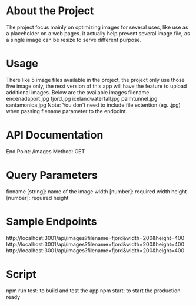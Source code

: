 # About the Project
The project focus mainly on optimizing images for several uses, like use as a placeholder on a web pages. it actually help prevent several image file, 
as a single image can be resize to serve different purpose.
# Usage
There like 5 image files available in the project, the project only use those five image only, the next version of this app will have the feature to upload additional images. Below are the available images filename
encenadaport.jpg
fjord.jpg
icelandwaterfall.jpg
palmtunnel.jpg
santamonica.jpg
Note: You don't need to include file extention (eg. .jpg) when passing flename parameter to the endpoint.

# API Documentation
End Point: /images
Method: GET

# Query Parameters
finname [string]: name of the image
width [number]: required width
height [number]: required height

# Sample Endpoints
http://localhost:3001/api/images?filename=fjord&width=200&height=400
http://localhost:3001/api/images?filename=fjord&width=200&height=400
http://localhost:3001/api/images?filename=fjord&width=200&height=400

# Script
npm run test: to build and test the app
npm start: to start the production ready
